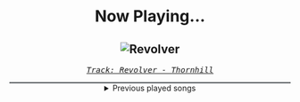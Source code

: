 <div align="center"> 
<h1>Now Playing...</h1>

![Revolver](https://i.scdn.co/image/ab67616d00001e0264b7a0a4cb0d08c354ff48db)
--
_<samp><a href="https://open.spotify.com/track/1OmtYfgEqFoU8EhG3IQzrF">Track: Revolver - Thornhill</a></samp>_

<div style="border: 1px #4B5054 solid"></div>
<details>
  <summary>
    Previous played songs
  </summary>
  <table>
    <thead>
      <tr>
        <th>
          Artist
        </th>
        <th>
          Song
        </th>
        <th>
          Link
        </th>
      </tr>
    </thead>
    <tbody>
      <tr><td>Thornhill</td><td>Revolver</td><td><a href="https://open.spotify.com/track/1OmtYfgEqFoU8EhG3IQzrF">https://open.spotify.com/track/1OmtYfgEqFoU8EhG3IQzrF</a></td></tr><tr><td>Thornhill</td><td>DIESEL</td><td><a href="https://open.spotify.com/track/62myDdLehDJdH4PG9gIt2x">https://open.spotify.com/track/62myDdLehDJdH4PG9gIt2x</a></td></tr><tr><td>Thornhill</td><td>fall into the wind</td><td><a href="https://open.spotify.com/track/0GdLQYVd6Yco0mY4vswMrN">https://open.spotify.com/track/0GdLQYVd6Yco0mY4vswMrN</a></td></tr><tr><td>Thornhill</td><td>CRUSH</td><td><a href="https://open.spotify.com/track/4jM5B0X8sIZY7GVJuEOdFR">https://open.spotify.com/track/4jM5B0X8sIZY7GVJuEOdFR</a></td></tr><tr><td>Thornhill</td><td>nerv</td><td><a href="https://open.spotify.com/track/3lfX7NlM4Ta9ie0I6Ddt4Y">https://open.spotify.com/track/3lfX7NlM4Ta9ie0I6Ddt4Y</a></td></tr><tr><td>Thornhill</td><td>Only Ever You</td><td><a href="https://open.spotify.com/track/5x9dHoD2FIDmfm2OPkixKR">https://open.spotify.com/track/5x9dHoD2FIDmfm2OPkixKR</a></td></tr><tr><td>Thornhill</td><td>TONGUES</td><td><a href="https://open.spotify.com/track/48Y6xWm5ayoOPfEhKNJQxt">https://open.spotify.com/track/48Y6xWm5ayoOPfEhKNJQxt</a></td></tr><tr><td>Thornhill</td><td>Obsession</td><td><a href="https://open.spotify.com/track/1mK4v6sSCbKR2mMAWG2zMy">https://open.spotify.com/track/1mK4v6sSCbKR2mMAWG2zMy</a></td></tr><tr><td>Thornhill</td><td>under the knife</td><td><a href="https://open.spotify.com/track/1fyHEYD5nCPYILDtsuOre9">https://open.spotify.com/track/1fyHEYD5nCPYILDtsuOre9</a></td></tr><tr><td>Thornhill</td><td>Silver Swarm</td><td><a href="https://open.spotify.com/track/0c5LR1RdTl6LXYVRHcGee5">https://open.spotify.com/track/0c5LR1RdTl6LXYVRHcGee5</a></td></tr><tr><td>Thornhill</td><td>For Now</td><td><a href="https://open.spotify.com/track/0Gg9krMVwwsTC3URfYb7Hc">https://open.spotify.com/track/0Gg9krMVwwsTC3URfYb7Hc</a></td></tr><tr><td>Thornhill</td><td>Revolver</td><td><a href="https://open.spotify.com/track/1OmtYfgEqFoU8EhG3IQzrF">https://open.spotify.com/track/1OmtYfgEqFoU8EhG3IQzrF</a></td></tr><tr><td>Thornhill</td><td>DIESEL</td><td><a href="https://open.spotify.com/track/62myDdLehDJdH4PG9gIt2x">https://open.spotify.com/track/62myDdLehDJdH4PG9gIt2x</a></td></tr><tr><td>Thornhill</td><td>fall into the wind</td><td><a href="https://open.spotify.com/track/0GdLQYVd6Yco0mY4vswMrN">https://open.spotify.com/track/0GdLQYVd6Yco0mY4vswMrN</a></td></tr><tr><td>Thornhill</td><td>CRUSH</td><td><a href="https://open.spotify.com/track/4jM5B0X8sIZY7GVJuEOdFR">https://open.spotify.com/track/4jM5B0X8sIZY7GVJuEOdFR</a></td></tr><tr><td>Thornhill</td><td>nerv</td><td><a href="https://open.spotify.com/track/3lfX7NlM4Ta9ie0I6Ddt4Y">https://open.spotify.com/track/3lfX7NlM4Ta9ie0I6Ddt4Y</a></td></tr><tr><td>Thornhill</td><td>Only Ever You</td><td><a href="https://open.spotify.com/track/5x9dHoD2FIDmfm2OPkixKR">https://open.spotify.com/track/5x9dHoD2FIDmfm2OPkixKR</a></td></tr><tr><td>Annisokay</td><td>Time</td><td><a href="https://open.spotify.com/track/1IkIz1S8dySoBA5pWgAtbh">https://open.spotify.com/track/1IkIz1S8dySoBA5pWgAtbh</a></td></tr><tr><td>Siamese</td><td>Through My Head</td><td><a href="https://open.spotify.com/track/4IxfCx0FVapmhoUiUCt0uP">https://open.spotify.com/track/4IxfCx0FVapmhoUiUCt0uP</a></td></tr><tr><td>Sleep Token</td><td>Emergence</td><td><a href="https://open.spotify.com/track/5NRpxJxtR6JkUhQS4F0um6">https://open.spotify.com/track/5NRpxJxtR6JkUhQS4F0um6</a></td></tr>
    </tbody>
  </table>
</details>

</div>
